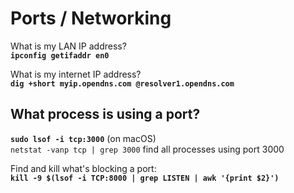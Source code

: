 # Ports / Networking

What is my LAN IP address?  
**`ipconfig getifaddr en0`**

What is my internet IP address?  
**`dig +short myip.opendns.com @resolver1.opendns.com`**

## What process is using a port?

**`sudo lsof -i tcp:3000`** \(on macOS\)  
`netstat -vanp tcp | grep 3000` find all processes using port 3000

Find and kill what's blocking a port:  
**`kill -9 $(lsof -i TCP:8000 | grep LISTEN | awk '{print $2}')`**

